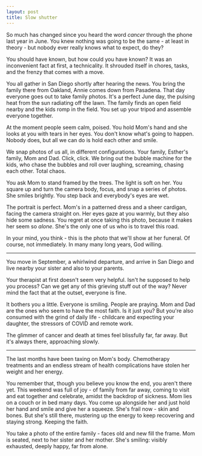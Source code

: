 ```yaml
---
layout: post
title: Slow shutter
---
```


So much has changed since you heard the word *cancer* through the phone last year in June. You knew nothing was going to be the same - at least in theory - but nobody ever really knows what to expect, do they?

You should have known, but how could you have known? It was an inconvenient fact at first, a technicality. It shrouded itself in chores, tasks, and the frenzy that comes with a move.

You all gather in San Diego shortly after hearing the news. You bring the family there from Oakland, Annie comes down from Pasadena. That day everyone goes out to take family photos. It's a perfect June day, the pulsing heat from the sun radiating off the lawn.  The family finds an open field nearby and the kids romp in the field. You set up your tripod and assemble everyone together.

At the moment people seem calm, poised. You hold Mom's hand and she looks at you with tears in her eyes. You don't know what's going to happen. Nobody does, but all we can do is hold each other and smile.

We snap photos of us all, in different configurations. Your family, Esther's family, Mom and Dad. Click, click. We bring out the bubble machine for the kids, who chase the bubbles and roll over laughing, screaming, chasing each other. Total chaos.

You ask Mom to stand framed by the trees. The light is soft on her. You square up and turn the camera body, focus, and snap a series of photos. She smiles brightly. You step back and everybody's eyes are wet.

The portrait is perfect. Mom's in a patterned dress and a sheer cardigan, facing the camera straight on. Her eyes gaze at you warmly, but they also hide some sadness. You regret at once taking this photo, because it makes her seem so *alone*. She's the only one of us who is to travel this road.

In your mind, you think - this is the photo that we'll show at her funeral. Of course, not immediately. In many many long years, God willing.

---

You move in September, a whirlwind departure, and arrive in San Diego and live nearby your sister and also to your parents. 

Your therapist at first doesn't seem very helpful. Isn't he supposed to help you process? Can we get any of this grieving stuff out of the way? Never mind the fact that at the outset, everyone is fine.

It bothers you a little. Everyone is smiling. People are praying. Mom and Dad are the ones who seem to have the most faith. Is it just you? But you're also consumed with the grind of daily life - childcare and expecting your daughter, the stressors of COVID and remote work.

The glimmer of cancer and death at times feel blissfully far, far away. But it's always there, approaching slowly.

---

The last months have been taxing on Mom's body. Chemotherapy treatments and an endless stream of health complications have stolen her weight and her energy.

You remember that, though you believe you know the end, you aren't there yet. This weekend was full of joy - of family from far away, coming to visit and eat together and celebrate, amidst the backdrop of sickness. Mom lies on a couch or in bed many days. You come up alongside her and just hold her hand and smile and give her a squeeze. She's frail now - skin and bones. But she's still there, mustering up the energy to keep recovering and staying strong. Keeping the faith.

You take a photo of the entire family - faces old and new fill the frame. Mom is seated, next to her sister and her mother. She's smiling: visibly exhausted, deeply happy, far from  alone.
